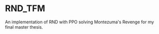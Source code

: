 # RND_TFM
An implementation of RND with PPO solving Montezuma's Revenge for my final master thesis.
